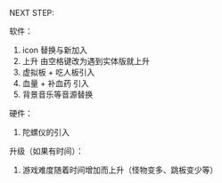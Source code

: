 NEXT STEP:

软件：
1. icon 替换与新加入
2. 上升 由空格键改为遇到实体版就上升
3. 虚拟板 + 吃人板引入
4. 血量 + 补血药 引入
5. 背景音乐等音源替换

硬件：
1. 陀螺仪的引入

升级（如果有时间）：
1. 游戏难度随着时间增加而上升（怪物变多、跳板变少等）